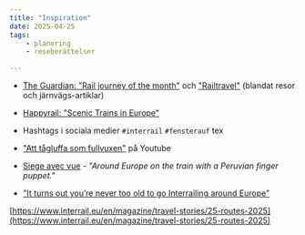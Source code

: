 ```yaml
---
title: "Inspiration"
date: 2025-04-25
tags:
    - planering
    - reseberättelser

---
```


- [The Guardian: "Rail journey of the month"](https://www.theguardian.com/travel/series/rail-journey-of-the-month) och ["Railtravel"](https://www.theguardian.com/travel/railtravel) (blandat resor och järnvägs-artiklar)

- [Happyrail: "Scenic Trains in Europe"](https://www.happyrail.com/en/holidays/scenic-trains-in-europe)

- Hashtags i sociala medier `#interrail` `#fensterauf` tex

- ["Att tågluffa som fullvuxen"](https://www.youtube.com/watch?v=xiecb1T6MC4) på Youtube

- [Siege avec vue](https://www.siegeavecvue.eu) - _"Around Europe on the train with a Peruvian finger puppet."_
- ["It turns out you’re never too old to go Interrailing around Europe"](https://www.theguardian.com/commentisfree/2025/apr/22/interrailing-europe-sons-family-youth)

[https://www.interrail.eu/en/magazine/travel-stories/25-routes-2025](https://www.interrail.eu/en/magazine/travel-stories/25-routes-2025)